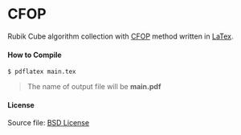 # CFOP
Rubik Cube algorithm collection with [CFOP](https://en.wikipedia.org/wiki/CFOP_method) method written in [LaTex](https://www.latex-project.org/help/documentation/).

#### How to Compile
`$ pdflatex main.tex`
>The name of output file will be **main.pdf**

#### License
Source file: [BSD License](https://github.com/dirsulaiman/cfop/blob/master/LICENSE)
